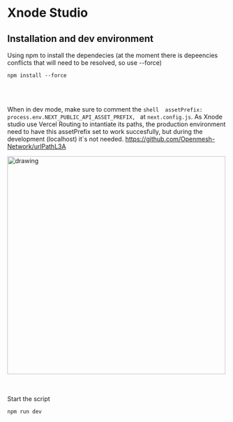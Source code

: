 # Xnode Studio

## Installation and dev environment

Using npm to install the dependecies (at the moment there is depeencies conflicts that will need to be resolved, so use --force)
</br>

```shell
npm install --force
```
</br>
</br>

When in dev mode, make sure to comment the  ```shell  assetPrefix: process.env.NEXT_PUBLIC_API_ASSET_PREFIX, ``` at ```next.config.js```.
As Xnode studio use Vercel Routing to intantiate its paths, the production environment need to have this assetPrefix set to work succesfully, but during the development (localhost) it`s not needed. https://github.com/Openmesh-Network/urlPathL3A

<img src="https://github.com/Openmesh-Network/xnode-console-frontend/assets/82957886/22ed0294-65a7-4b2f-92f9-60461e4cf790" alt="drawing" style="width:500px;"/>

</br>
</br>
</br>

Start the script
```shell
npm run dev
```
